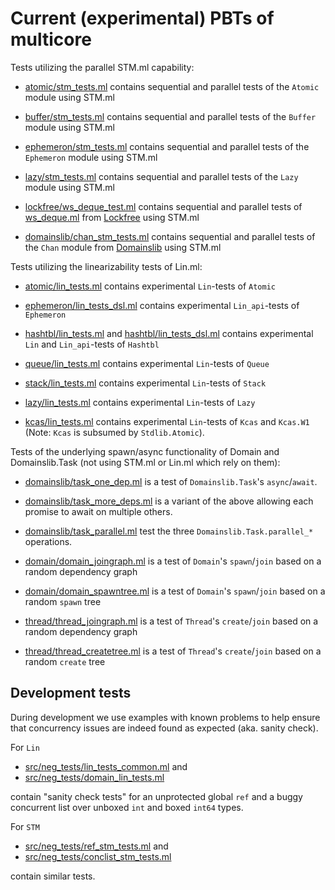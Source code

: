 Current (experimental) PBTs of multicore
========================================

Tests utilizing the parallel STM.ml capability:

 - [atomic/stm_tests.ml](atomic/stm_tests.ml) contains sequential and
   parallel tests of the `Atomic` module using STM.ml

 - [buffer/stm_tests.ml](buffer/stm_tests.ml) contains sequential and
   parallel tests of the `Buffer` module using STM.ml

 - [ephemeron/stm_tests.ml](ephemeron/stm_tests.ml) contains sequential and
   parallel tests of the `Ephemeron` module using STM.ml

 - [lazy/stm_tests.ml](lazy/stm_tests.ml) contains sequential and
   parallel tests of the `Lazy` module using STM.ml

 - [lockfree/ws_deque_test.ml](lockfree/ws_deque_test.ml) contains sequential
   and parallel tests of [ws_deque.ml](https://github.com/ocaml-multicore/lockfree/blob/main/src/ws_deque.ml)
   from [Lockfree](https://github.com/ocaml-multicore/lockfree) using STM.ml

 - [domainslib/chan_stm_tests.ml](domainslib/chan_stm_tests.ml) contains sequential and
   parallel tests of the `Chan` module from [Domainslib](https://github.com/ocaml-multicore/domainslib)
   using STM.ml



Tests utilizing the linearizability tests of Lin.ml:

 - [atomic/lin_tests.ml](atomic/lin_tests.ml) contains experimental `Lin`-tests of `Atomic`

 - [ephemeron/lin_tests_dsl.ml](ephemeron/lin_tests_dsl.ml) contains experimental `Lin_api`-tests of `Ephemeron`

 - [hashtbl/lin_tests.ml](hashtbl/lin_tests.ml) and [hashtbl/lin_tests_dsl.ml](hashtbl/lin_tests_dsl.ml)
   contains experimental `Lin` and `Lin_api`-tests of `Hashtbl`

 - [queue/lin_tests.ml](queue/lin_tests.ml) contains experimental `Lin`-tests of `Queue`

 - [stack/lin_tests.ml](stack/lin_tests.ml) contains experimental `Lin`-tests of `Stack`

 - [lazy/lin_tests.ml](lazy/lin_tests.ml) contains experimental `Lin`-tests of `Lazy`

 - [kcas/lin_tests.ml](kcas/lin_tests.ml) contains experimental
   `Lin`-tests of `Kcas` and `Kcas.W1` (Note: `Kcas` is subsumed by `Stdlib.Atomic`).



Tests of the underlying spawn/async functionality of Domain and
Domainslib.Task (not using STM.ml or Lin.ml which rely on them):

 - [domainslib/task_one_dep.ml](domainslib/task_one_dep.ml) is a test of `Domainslib.Task`'s `async`/`await`.

 - [domainslib/task_more_deps.ml](domainslib/task_more_deps.ml) is a variant of the
   above allowing each promise to await on multiple others.

 - [domainslib/task_parallel.ml](domainslib/task_parallel.ml) test the three `Domainslib.Task.parallel_*` operations.

 - [domain/domain_joingraph.ml](domain/domain_joingraph.ml) is a test of `Domain`'s
   `spawn`/`join` based on a random dependency graph

 - [domain/domain_spawntree.ml](domain/domain_spawntree.ml) is a test of `Domain`'s
   `spawn`/`join` based on a random `spawn` tree

 - [thread/thread_joingraph.ml](thread/thread_joingraph.ml) is a test of `Thread`'s
   `create`/`join` based on a random dependency graph

 - [thread/thread_createtree.ml](thread/thread_createtree.ml) is a test of `Thread`'s
   `create`/`join` based on a random `create` tree


Development tests
-----------------

During development we use examples with known problems to help ensure
that concurrency issues are indeed found as expected (aka. sanity
check).

For `Lin`
- [src/neg_tests/lin_tests_common.ml](src/neg_tests/lin_tests_common.ml) and
- [src/neg_tests/domain_lin_tests.ml](src/neg_tests/domain_lin_tests.ml)

contain "sanity check tests" for an unprotected global `ref` and a
buggy concurrent list over unboxed `int` and boxed `int64` types.

For `STM`
 - [src/neg_tests/ref_stm_tests.ml](src/neg_tests/ref_stm_tests.ml) and
 - [src/neg_tests/conclist_stm_tests.ml](src/neg_tests/conclist_stm_tests.ml)

contain similar tests.
